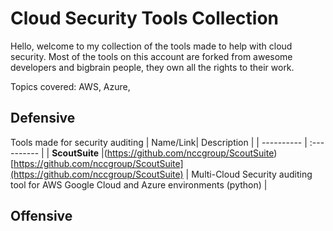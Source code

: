 # Cloud Security Tools Collection
Hello, welcome to my collection of the tools made to help with cloud security. 
Most of the tools on this account are forked from awesome developers and bigbrain people, they own all the rights to their work.

Topics covered: AWS, Azure, 

## Defensive
Tools made for security auditing
| Name/Link| Description |
| ---------- | :---------- |
| **ScoutSuite** |(https://github.com/nccgroup/ScoutSuite) [https://github.com/nccgroup/ScoutSuite](https://github.com/nccgroup/ScoutSuite) | Multi-Cloud Security auditing tool for AWS Google Cloud and Azure environments (python) |


## Offensive

